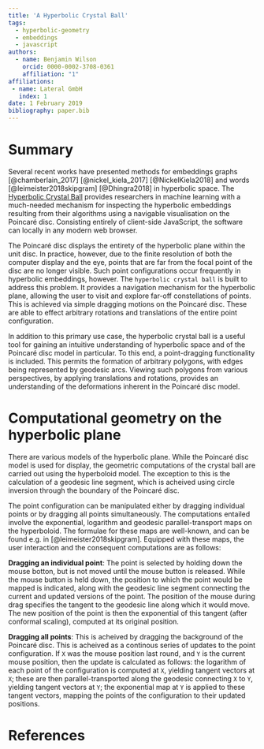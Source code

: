 ```yaml
---
title: 'A Hyperbolic Crystal Ball'
tags:
  - hyperbolic-geometry
  - embeddings
  - javascript
authors:
  - name: Benjamin Wilson
    orcid: 0000-0002-3708-0361
    affiliation: "1"
affiliations:
 - name: Lateral GmbH
   index: 1
date: 1 February 2019
bibliography: paper.bib
---
```


# Summary

Several recent works have presented methods for embeddings graphs [@chamberlain_2017] [@nickel_kiela_2017] [@NickelKiela2018] and words [@leimeister2018skipgram] [@Dhingra2018] in hyperbolic space.
The [Hyperbolic Crystal Ball](https://github.com/lateral/crystal-ball) provides researchers in machine learning with a much-needed mechanism for inspecting the hyperbolic embeddings resulting from their algorithms using a navigable visualisation on the Poincaré disc.
Consisting entirely of client-side JavaScript, the software can locally in any modern web browser.

The Poincaré disc displays the entirety of the hyperbolic plane within the unit disc.  In practice, however, due to the finite resolution of both the computer display and the eye, points that are far from the focal point of the disc are no longer visible.  Such point configurations occur frequently in hyperbolic embeddings, however.  The ``hyperbolic crystal ball`` is built to address this problem.  It provides a navigation mechanism for the hyperbolic plane, allowing the user to visit and explore far-off constellations of points.  This is achieved via simple dragging motions on the Poincaré disc.  These are able to effect arbitrary rotations and translations of the entire point configuration.

In addition to this primary use case, the hyperbolic crystal ball is a useful tool for gaining an intuitive understanding of hyperbolic space and of the Poincaré disc model in particular.  To this end, a point-dragging functionality is included.  This permits the formation of arbitrary polygons, with edges being represented by geodesic arcs.  Viewing such polygons from various perspectives, by applying translations and rotations, provides an understanding of the deformations inherent in the Poincaré disc model.

# Computational geometry on the hyperbolic plane

There are various models of the hyperbolic plane.  While the Poincaré disc model is used for display, the geometric computations of the crystal ball are carried out using the hyperboloid model.  The exception to this is the calculation of a geodesic line segment, which is acheived using circle inversion through the boundary of the Poincaré disc.

The point configuration can be manipulated either by dragging individual points or by dragging all points simultaneously.  The computations entailed involve the exponential, logarithm and geodesic parallel-transport maps on the hyperboloid.  The formulae for these maps are well-known, and can be found e.g. in [@leimeister2018skipgram].  Equipped with these maps, the user interaction and the consequent computations are as follows:

**Dragging an individual point**:  The point is selected by holding down the mouse botton, but is not moved until the mouse button is released.  While the mouse button is held down, the position to which the point would be mapped is indicated, along with the geodesic line segment connecting the current and updated versions of the point.  The position of the mouse during drag specifies the tangent to the geodesic line along which it would move.  The new position of the point is then the exponential of this tangent (after conformal scaling), computed at its original position.

**Dragging all points**: This is acheived by dragging the background of the Poincaré disc.  This is acheived as a continous series of updates to the point configuration. If `X` was the mouse position last round, and `Y` is the current mouse position, then the update is calculated as follows:
 the logarithm of each point of the configuration is computed at `X`, yielding tangent vectors at `X`; these are then parallel-transported along the geodesic connecting `X` to `Y`, yielding tangent vectors at `Y`; the exponential map at `Y` is applied to these tangent vectors, mapping the points of the configuration to their updated positions.

# References
